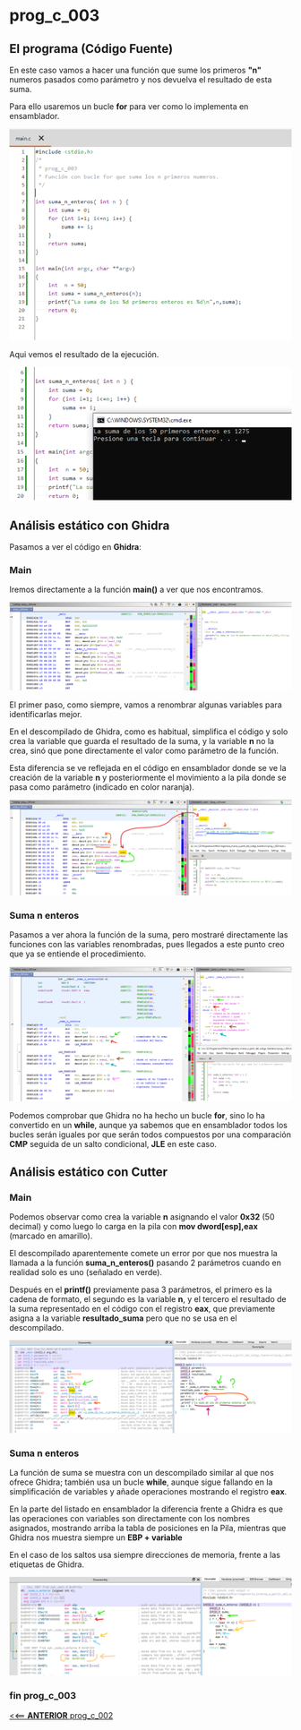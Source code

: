 # prog_c_003


## El programa (Código Fuente)

En este caso vamos a hacer una función que sume los primeros **"n"** numeros pasados como parámetro y nos devuelva el resultado de esta suma.

Para ello usaremos un bucle **for** para ver como lo implementa en ensamblador.

![img_001](img/img_001.png "main") 

Aqui vemos el resultado de la ejecución.

![img_002](img/img_002.png "ejecución") 


## Análisis estático con Ghidra

Pasamos a ver el código en **Ghidra**:


### Main

Iremos directamente a la función **main()** a ver que nos encontramos.

![img_003](img/img_003.png "main")

El primer paso, como siempre, vamos a renombrar algunas variables para identificarlas mejor.

En el descompilado de Ghidra, como es habitual, simplifica el código y solo crea la variable que guarda el resultado de la suma, y la variable **n** no la crea, sinó que pone directamente el valor como parámetro de la función. 

Esta diferencia se ve reflejada en el código en ensamblador donde se ve la creación de la variable **n** y posteriormente el movimiento a la pila donde se pasa como parámetro (indicado en color naranja).

![img_004](img/img_004.png "variables")

### Suma n enteros

Pasamos a ver ahora la función de la suma, pero mostraré directamente las funciones con las variables renombradas, pues llegados a este punto creo que ya se entiende el procedimiento.

![img_005](img/img_005.png "suma n enteros")

Podemos comprobar que Ghidra no ha hecho un bucle **for**, sino lo ha convertido en un **while**, aunque ya sabemos que en ensamblador todos los bucles serán iguales por que serán todos compuestos por una comparación **CMP** seguida de un salto condicional, **JLE** en este caso. 
 

## Análisis estático con Cutter

### Main

Podemos observar como crea la variable **n** asignando el valor **0x32** (50 decimal) y como luego lo carga en la pila con **mov dword[esp],eax** (marcado en amarillo).

El descompilado aparentemente comete un error por que nos muestra la llamada a la función **suma_n_enteros()** pasando 2 parámetros cuando en realidad solo es uno (señalado en verde).

Después en el **printf()** previamente pasa 3 parámetros, el primero es la cadena de formato, el segundo es la variable **n**, y el tercero el resultado de la suma representado en el código con el registro **eax**, que previamente asigna a la variable **resultado_suma** pero que no se usa en el descompilado.

![img_006](img/img_006.png "main")

### Suma n enteros

La función de suma se muestra con un descompilado similar al que nos ofrece Ghidra; también usa un bucle **while**, aunque sigue fallando en la simplificación de variables y añade operaciones mostrando el registro **eax**.

En la parte del listado en ensamblador la diferencia frente a Ghidra es que las operaciones con variables son directamente con los nombres asignados, mostrando arriba la tabla de posiciones en la Pila, mientras que Ghidra nos muestra siempre un **EBP + variable**

En el caso de los saltos usa siempre direcciones de memoria, frente a las etiquetas de Ghidra.

![img_007](img/img_007.png "suma n enteros")


### fin prog_c_003

[<<== **ANTERIOR** prog_c_002](../prog_c_002/prog_c_002.md)

